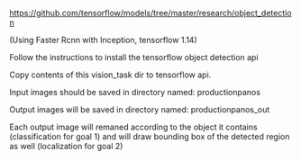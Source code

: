 https://github.com/tensorflow/models/tree/master/research/object_detection

(Using Faster Rcnn with Inception, tensorflow 1.14)

Follow the instructions to install the tensorflow object detection api

Copy contents of this vision_task dir to tensorflow api.

Input images should be saved in directory named: productionpanos

Output images will be saved in directory named: productionpanos_out

Each output image will remaned according to the object it contains (classification for goal 1)
and will draw bounding box of the detected region as well (localization for goal 2)
